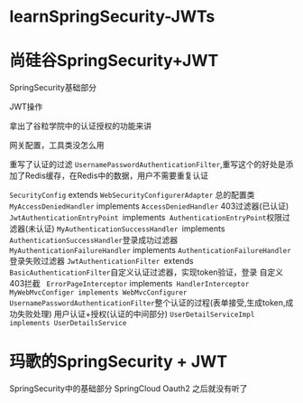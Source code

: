 # learnSpringSecurity-JWTs
# 尚硅谷SpringSecurity+JWT
SpringSecurity基础部分

JWT操作

拿出了谷粒学院中的认证授权的功能来讲

网关配置，工具类没怎么用

重写了认证的过滤 `UsernamePasswordAuthenticationFilter`,重写这个的好处是添加了Redis缓存，在Redis中的数据，用户不需要重复认证

`SecurityConfig` extends `WebSecurityConfigurerAdapter` 总的配置类
`MyAccessDeniedHandler` implements `AccessDeniedHandler` 403过滤器(已认证)
`JwtAuthenticationEntryPoint `implements` AuthenticationEntryPoint`权限过滤器(未认证)
`MyAuthenticationSuccessHandler `implements` AuthenticationSuccessHandler`登录成功过滤器
`MyAuthenticationFailureHandler` implements `AuthenticationFailureHandler`登录失败过滤器
`JwtAuthenticationFilter `extends` BasicAuthenticationFilter`自定义认证过滤器，实现token验证，登录
自定义403拦截
` ErrorPageInterceptor` implements` HandlerInterceptor`
` MyWebMvcConfiger implements WebMvcConfigurer`
`UsernamePasswordAuthenticationFilter`整个认证的过程(表单接受,生成token,成功失败处理)
用户认证+授权(认证的中间部分)
`UserDetailServiceImpl implements UserDetailsService`

# 玛歌的SpringSecurity + JWT
SpringSecurity中的基础部分
SpringCloud Oauth2 之后就没有听了
